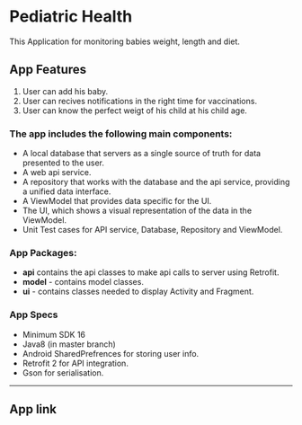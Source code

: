 # Pediatric Health
This Application for monitoring babies weight, length and diet.

## App Features
1. User can add his baby.
2. User can recives notifications in the right time for vaccinations.
3. User can know the perfect weigt of his child at his child age.


### The app includes the following main components:

* A local database that servers as a single source of truth for data presented to the user.
* A web api service.
* A repository that works with the database and the api service, providing a unified data interface.
* A ViewModel that provides data specific for the UI.
* The UI, which shows a visual representation of the data in the ViewModel.
* Unit Test cases for API service, Database, Repository and ViewModel.

### App Packages:
* **api**  contains the api classes to make api calls to server using Retrofit.
* **model** - contains model classes.
* **ui** - contains classes needed to display Activity and Fragment. 


### App Specs
* Minimum SDK 16
* Java8 (in master branch) 
* Android SharedPrefrences for storing user info.
* Retrofit 2 for API integration.
* Gson for serialisation.
------
## App link
